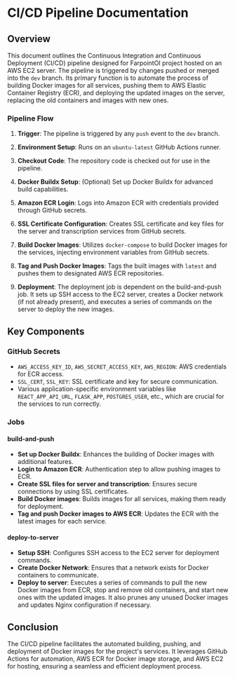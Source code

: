 # CI/CD Pipeline Documentation

## Overview

This document outlines the Continuous Integration and Continuous Deployment (CI/CD) pipeline designed for FarpointOI project hosted on an AWS EC2 server. The pipeline is triggered by changes pushed or merged into the `dev` branch. Its primary function is to automate the process of building Docker images for all services, pushing them to AWS Elastic Container Registry (ECR), and deploying the updated images on the server, replacing the old containers and images with new ones.

### Pipeline Flow

1. **Trigger**: The pipeline is triggered by any `push` event to the `dev` branch.

2. **Environment Setup**: Runs on an `ubuntu-latest` GitHub Actions runner.

3. **Checkout Code**: The repository code is checked out for use in the pipeline.

4. **Docker Buildx Setup**: (Optional) Set up Docker Buildx for advanced build capabilities.

5. **Amazon ECR Login**: Logs into Amazon ECR with credentials provided through GitHub secrets.

6. **SSL Certificate Configuration**: Creates SSL certificate and key files for the server and transcription services from GitHub secrets.

7. **Build Docker Images**: Utilizes `docker-compose` to build Docker images for the services, injecting environment variables from GitHub secrets.

8. **Tag and Push Docker Images**: Tags the built images with `latest` and pushes them to designated AWS ECR repositories.

9. **Deployment**: The deployment job is dependent on the build-and-push job. It sets up SSH access to the EC2 server, creates a Docker network (if not already present), and executes a series of commands on the server to deploy the new images.

## Key Components

### GitHub Secrets

- `AWS_ACCESS_KEY_ID`, `AWS_SECRET_ACCESS_KEY`, `AWS_REGION`: AWS credentials for ECR access.
- `SSL_CERT`, `SSL_KEY`: SSL certificate and key for secure communication.
- Various application-specific environment variables like `REACT_APP_API_URL`, `FLASK_APP`, `POSTGRES_USER`, etc., which are crucial for the services to run correctly.

### Jobs

#### build-and-push

- **Set up Docker Buildx**: Enhances the building of Docker images with additional features.
- **Login to Amazon ECR**: Authentication step to allow pushing images to ECR.
- **Create SSL files for server and transcription**: Ensures secure connections by using SSL certificates.
- **Build Docker images**: Builds images for all services, making them ready for deployment.
- **Tag and push Docker images to AWS ECR**: Updates the ECR with the latest images for each service.

#### deploy-to-server

- **Setup SSH**: Configures SSH access to the EC2 server for deployment commands.
- **Create Docker Network**: Ensures that a network exists for Docker containers to communicate.
- **Deploy to server**: Executes a series of commands to pull the new Docker images from ECR, stop and remove old containers, and start new ones with the updated images. It also prunes any unused Docker images and updates Nginx configuration if necessary.

## Conclusion

The CI/CD pipeline facilitates the automated building, pushing, and deployment of Docker images for the project's services. It leverages GitHub Actions for automation, AWS ECR for Docker image storage, and AWS EC2 for hosting, ensuring a seamless and efficient deployment process.
